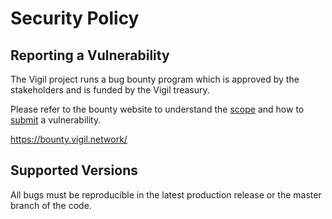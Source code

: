 # Security Policy

## Reporting a Vulnerability

The Vigil project runs a bug bounty program which is approved by the stakeholders and is funded by the Vigil treasury.

Please refer to the bounty website to understand the [scope](https://bounty.vigil.network/#Scope) and how to [submit](https://bounty.vigil.network/#Submit%20Vulnerability) a vulnerability.

https://bounty.vigil.network/

## Supported Versions

All bugs must be reproducible in the latest production release or the master branch of the code.

